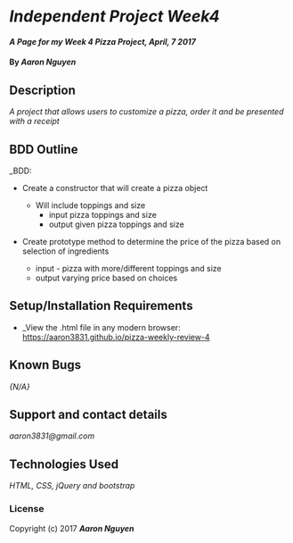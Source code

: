 # _Independent Project Week4_

#### _A Page for my Week 4 Pizza Project, April, 7 2017_

#### By _**Aaron Nguyen**_

## Description

_A project that allows users to customize a pizza, order it and be presented with a receipt_

## BDD Outline

_BDD:

  - Create a constructor that will create a pizza object
    - Will include toppings and size
      - input pizza toppings and size
      - output given pizza toppings and size

  - Create prototype method to determine the price of the pizza based on selection of ingredients
    - input - pizza with more/different toppings and size
    - output varying price based on choices

## Setup/Installation Requirements

* _View the .html file in any modern browser: https://aaron3831.github.io/pizza-weekly-review-4

## Known Bugs

_{N/A}_

## Support and contact details

_aaron3831@gmail.com_

## Technologies Used

_HTML, CSS, jQuery and bootstrap_

### License

Copyright (c) 2017 **_Aaron Nguyen_**
